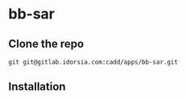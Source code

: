 # bb-sar

## Clone the repo

```
git git@gitlab.idorsia.com:cadd/apps/bb-sar.git
```

## Installation
